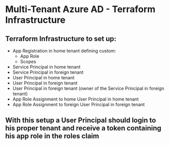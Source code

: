 # Multi-Tenant Azure AD - Terraform Infrastructure

## Terraform Infrastructure to set up:
* App Registration in home tenant defining custom:
  *  App Role
  * Scopes
* Service Principal in home tenant
* Service Principal in foreign tenant
* User Principal in home tenant
* User Principal in foreign tenant
* User Principal in foreign tenant (owner of the Service Principal in foreign tenant)
* App Role Assignment to home User Principal in home tenant
* App Role Assignment to foreign User Principal in foreign tenant

## With this setup a User Principal should login to his proper tenant and receive a token containing his app role in the roles claim
